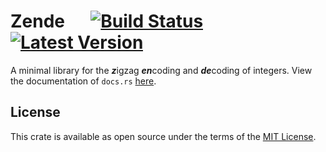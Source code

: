 # Zende &emsp; [![Build Status]][actions] [![Latest Version]][crates.io]

[Build Status]: https://img.shields.io/github/workflow/status/seancroach/zende/CI?logo=github
[actions]: https://github.com/seancroach/zende/actions/workflows/ci.yml
[Latest Version]: https://img.shields.io/crates/v/zende?logo=rust
[crates.io]: https://crates.io/crates/zende

A minimal library for the ***z***igzag ***en***coding and ***de***coding of integers. View the
documentation of `docs.rs` [here](https://docs.rs/zende).

## License

This crate is available as open source under the terms of the
[MIT License](https://github.com/seancroach/zende/blob/latest/LICENSE.md).
